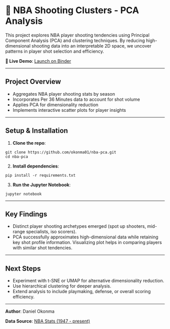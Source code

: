 # 🏀 NBA Shooting Clusters - PCA Analysis

This project explores NBA player shooting tendencies using Principal Component Analysis (PCA) and clustering techniques. By reducing high-dimensional shooting data into an interpretable 2D space, we uncover patterns in player shot selection and efficiency.

**📌 Live Demo**: [Launch on Binder](https://2i2c.mybinder.org/v2/gh/okonma01/nba-pca/HEAD?urlpath=%2Fdoc%2Ftree%2Fnotebook.ipynb)

---

## Project Overview

- Aggregates NBA player shooting stats by season
- Incorporates Per 36 Minutes data to account for shot volume
- Applies PCA for dimensionality reduction
- Implements interactive scatter plots for player insights

---

## Setup & Installation

1. **Clone the repo**:
```
git clone https://github.com/okonma01/nba-pca.git
cd nba-pca
```

2. **Install dependencies**:
```
pip install -r requirements.txt
```

3. **Run the Jupyter Notebook**:
```
jupyter notebook
```

---

## Key Findings

- Distinct player shooting archetypes emerged (spot up shooters, mid-range specialists, iso scorers).
- PCA successfully approximates high-dimensional data while retaining key shot profile information.
Visualizing plot helps in comparing players with similar shot tendencies.

---

## Next Steps

- Experiment with t-SNE or UMAP for alternative dimensionality reduction.
- Use hierarchical clustering for deeper analysis.
- Extend analysis to include playmaking, defense, or overall scoring efficiency.

---

**Author**: Daniel Okonma

**Data Source**: [NBA Stats (1947 - present)](https://www.kaggle.com/datasets/sumitrodatta/nba-aba-baa-stats)
